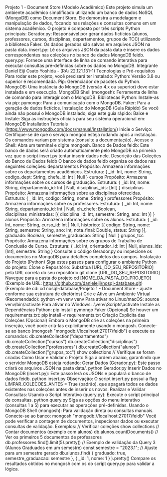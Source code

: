 Projeto 1 - Document Store (Modelo Acadêmico)
Este projeto simula um ambiente acadêmico simplificado utilizando um banco de dados NoSQL (MongoDB) como Document Store. Ele demonstra a modelagem e manipulação de dados, focando nas relações e consultas comuns em um sistema acadêmico.
O projeto é composto por três scripts Python principais:
Gerador.py: Responsável por gerar dados fictícios (alunos, professores, cursos, disciplinas, departamentos, grupos de TCC) utilizando a biblioteca Faker. Os dados gerados são salvos em arquivos JSON na pasta data.
insert.py: Lê os arquivos JSON da pasta data e insere os dados correspondentes nas coleções no banco de dados MongoDB feidb.
query.py: Fornece uma interface de linha de comando interativa para executar consultas pré-definidas sobre os dados no MongoDB.
Integrante
Daniel Eiji Osato Yoshida - (RA: 22.121.131-1)
Tecnologias e Pré-requisitos
Para rodar este projeto, você precisará ter instalado:
Python: Versão 3.8 ou superior é recomendada.
Pip: Gerenciador de pacotes do Python.
MongoDB: Uma instância do MongoDB (versão 4.x ou superior) deve estar instalada e em execução.
MongoDB Shell (mongosh): Ferramenta de linha de comando para interagir com o MongoDB.
Bibliotecas Python: Instale-as via pip:
pymongo: Para a comunicação com o MongoDB.
Faker: Para a geração de dados fictícios.
Instalação do MongoDB (Guia Rápido)
Se você ainda não possui o MongoDB instalado, siga este guia rápido:
Baixe e Instale: Siga as instruções oficiais para seu sistema operacional em: MongoDB Installation Tutorials (https://www.mongodb.com/docs/manual/installation/)
Inicie o Serviço: Certifique-se de que o serviço mongod esteja rodando após a instalação. Os comandos variam por sistema (consulte a documentação).
Acesse o Shell: Abra um terminal e digite mongosh.
Banco de Dados feidb: Este banco de dados será criado automaticamente pelo MongoDB na primeira vez que o script insert.py tentar inserir dados nele.
Descrição das Coleções do Banco de Dados feidb
O banco de dados feidb organiza os dados nas seguintes coleções:
departamentos
Propósito: Armazena informações sobre os departamentos acadêmicos.
Estrutura: { _id: Int, nome: String, codigo_dept: String, chefe_id: Int | Null }
cursos
Propósito: Armazena informações sobre os cursos de graduação.
Estrutura: { _id: Int, nome: String, departamento_id: Int | Null, disciplinas_ids: [Int] }
disciplinas
Propósito: Armazena informações sobre as disciplinas oferecidas.
Estrutura: { _id: Int, codigo: String, nome: String }
professores
Propósito: Armazena informações sobre os professores.
Estrutura: { _id: Int, nome: String, departamento_id: Int | Null, eh_chefe: Boolean, disciplinas_ministradas: [{ disciplina_id: Int, semestre: String, ano: Int }] }
alunos
Propósito: Armazena informações sobre os alunos.
Estrutura: { _id: Int, nome: String, curso_id: Int | Null, historico: [{ codigo: String, nome: String, semestre: String, ano: Int, nota_final: Double, status: String }], graduado: Boolean, semestre_graduacao: String | Null }
grupos_tcc
Propósito: Armazena informações sobre os grupos de Trabalho de Conclusão de Curso.
Estrutura: { _id: Int, orientador_id: Int | Null, alunos_ids: [Int], semestre: String }
Consulte o código Gerador.py ou inspecione os documentos no MongoDB para detalhes completos dos campos.
Instalação do Projeto (Python)
Siga estes passos para configurar o ambiente Python do projeto:
Clone o Repositório:
Substitua [URL_DO_SEU_REPOSITORIO] pela URL correta do seu repositório
git clone [URL_DO_SEU_REPOSITORIO]
Navegue para a pasta do projeto
cd [NOME_DA_PASTA_DO_PROJETO]
(Exemplo de URL: https://github.com/danieleiji/nosql-database.git)
(Exemplo de cd: cd nosql-database/Projeto 1 - Document Store - ajuste conforme sua estrutura de diretórios)
Crie e Ative um Ambiente Virtual (Recomendado):
python -m venv venv
Para ativar no Linux/macOS:
source venv/bin/activate
Para ativar no Windows:
.\venv\Scripts\activate
Instale as Dependências Python:
pip install pymongo Faker
(Opcional) Se houver um requirements.txt: pip install -r requirements.txt
Criação Explícita das Coleções (Opcional)
Embora o MongoDB crie as coleções na primeira inserção, você pode criá-las explicitamente usando o mongosh. Conecte-se ao banco (mongosh "mongodb://localhost:27017/feidb") e execute os comandos:
db.createCollection("departamentos")
db.createCollection("cursos")
db.createCollection("disciplinas")
db.createCollection("professores")
db.createCollection("alunos")
db.createCollection("grupos_tcc")
show collections // Verifique se foram criadas
Como Usar e Validar o Projeto
Siga a ordem abaixo, garantindo que o servidor MongoDB esteja rodando:
Gerar Dados (Gerador.py):
Este passo criará os arquivos JSON na pasta data/.
python Gerador.py
Inserir Dados no MongoDB (insert.py):
Este passo lerá os JSONs e populará o banco de dados feidb.
python insert.py
Observação: O script insert.py possui a flag LIMPAR_COLECOES_ANTES = True (padrão), que apagará todos os dados existentes nas coleções antes de inserir os novos.
Realizar e Validar Consultas:
Usando o Script Interativo (query.py):
Execute o script principal de consultas.
python query.py
Siga as opções do menu interativo (consultas 1 a 5) para executar as operações pré-definidas.
Usando o MongoDB Shell (mongosh):
Para validação direta ou consultas manuais. Conecte-se ao banco:
mongosh "mongodb://localhost:27017/feidb"
Você pode verificar a contagem de documentos, inspecionar dados ou executar consultas de validação. Exemplos:
// Verificar coleções
show collections
// Contar documentos (exemplo com alunos)
db.alunos.countDocuments()
// Ver os primeiros 5 documentos de professores
db.professores.find().limit(5).pretty()
// Exemplo de validação da Query 3 (Alunos Graduados em um semestre)
const semestre = "2023.1"; // Ajuste para um semestre gerado
db.alunos.find( { graduado: true, semestre_graduacao: semestre }, { _id: 1, nome: 1 } ).pretty()
Compare os resultados obtidos no mongosh com os do script query.py para validar a lógica.
